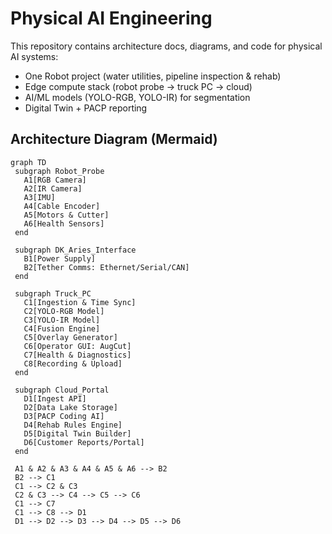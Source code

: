 # Physical AI Engineering

This repository contains architecture docs, diagrams, and code for physical AI systems:
- One Robot project (water utilities, pipeline inspection & rehab)
- Edge compute stack (robot probe → truck PC → cloud)
- AI/ML models (YOLO-RGB, YOLO-IR) for segmentation
- Digital Twin + PACP reporting

## Architecture Diagram (Mermaid)
```mermaid
graph TD
 subgraph Robot_Probe
   A1[RGB Camera]
   A2[IR Camera]
   A3[IMU]
   A4[Cable Encoder]
   A5[Motors & Cutter]
   A6[Health Sensors]
 end

 subgraph DK_Aries_Interface
   B1[Power Supply]
   B2[Tether Comms: Ethernet/Serial/CAN]
 end

 subgraph Truck_PC
   C1[Ingestion & Time Sync]
   C2[YOLO-RGB Model]
   C3[YOLO-IR Model]
   C4[Fusion Engine]
   C5[Overlay Generator]
   C6[Operator GUI: AugCut]
   C7[Health & Diagnostics]
   C8[Recording & Upload]
 end

 subgraph Cloud_Portal
   D1[Ingest API]
   D2[Data Lake Storage]
   D3[PACP Coding AI]
   D4[Rehab Rules Engine]
   D5[Digital Twin Builder]
   D6[Customer Reports/Portal]
 end

 A1 & A2 & A3 & A4 & A5 & A6 --> B2
 B2 --> C1
 C1 --> C2 & C3
 C2 & C3 --> C4 --> C5 --> C6
 C1 --> C7
 C1 --> C8 --> D1
 D1 --> D2 --> D3 --> D4 --> D5 --> D6

